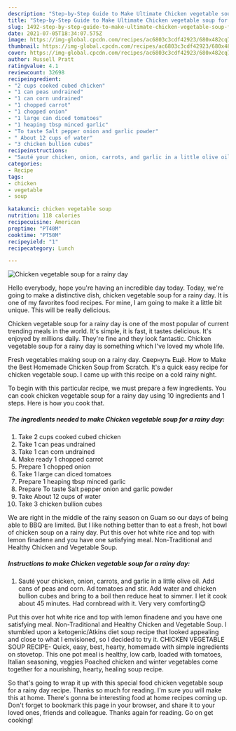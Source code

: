 ```yaml
---
description: "Step-by-Step Guide to Make Ultimate Chicken vegetable soup for a rainy day"
title: "Step-by-Step Guide to Make Ultimate Chicken vegetable soup for a rainy day"
slug: 1492-step-by-step-guide-to-make-ultimate-chicken-vegetable-soup-for-a-rainy-day
date: 2021-07-05T18:34:07.575Z
image: https://img-global.cpcdn.com/recipes/ac6803c3cdf42923/680x482cq70/chicken-vegetable-soup-for-a-rainy-day-recipe-main-photo.jpg
thumbnail: https://img-global.cpcdn.com/recipes/ac6803c3cdf42923/680x482cq70/chicken-vegetable-soup-for-a-rainy-day-recipe-main-photo.jpg
cover: https://img-global.cpcdn.com/recipes/ac6803c3cdf42923/680x482cq70/chicken-vegetable-soup-for-a-rainy-day-recipe-main-photo.jpg
author: Russell Pratt
ratingvalue: 4.1
reviewcount: 32698
recipeingredient:
- "2 cups cooked cubed chicken"
- "1 can peas undrained"
- "1 can corn undrained"
- "1 chopped carrot"
- "1 chopped onion"
- "1 large can diced tomatoes"
- "1 heaping tbsp minced garlic"
- "To taste Salt pepper onion and garlic powder"
- " About 12 cups of water"
- "3 chicken bullion cubes"
recipeinstructions:
- "Sauté your chicken, onion, carrots, and garlic in a little olive oil. Add cans of peas and corn. Ad tomatoes and stir. Add water and chicken bullion cubes and bring to a boil then reduce heat to simmer. I let it cook about 45 minutes. Had cornbread with it. Very very comforting😊"
categories:
- Recipe
tags:
- chicken
- vegetable
- soup

katakunci: chicken vegetable soup 
nutrition: 118 calories
recipecuisine: American
preptime: "PT40M"
cooktime: "PT50M"
recipeyield: "1"
recipecategory: Lunch

---
```



![Chicken vegetable soup for a rainy day](https://img-global.cpcdn.com/recipes/ac6803c3cdf42923/680x482cq70/chicken-vegetable-soup-for-a-rainy-day-recipe-main-photo.jpg)

Hello everybody, hope you're having an incredible day today. Today, we're going to make a distinctive dish, chicken vegetable soup for a rainy day. It is one of my favorites food recipes. For mine, I am going to make it a little bit unique. This will be really delicious.

Chicken vegetable soup for a rainy day is one of the most popular of current trending meals in the world. It's simple, it is fast, it tastes delicious. It's enjoyed by millions daily. They're fine and they look fantastic. Chicken vegetable soup for a rainy day is something which I've loved my whole life.

Fresh vegetables making soup on a rainy day. Свернуть Ещё. How to Make the Best Homemade Chicken Soup from Scratch. It&#39;s a quick easy recipe for chicken vegetable soup. I came up with this recipe on a cold rainy night.


To begin with this particular recipe, we must prepare a few ingredients. You can cook chicken vegetable soup for a rainy day using 10 ingredients and 1 steps. Here is how you cook that.

<!--inarticleads1-->

##### The ingredients needed to make Chicken vegetable soup for a rainy day:

1. Take 2 cups cooked cubed chicken
1. Take 1 can peas undrained
1. Take 1 can corn undrained
1. Make ready 1 chopped carrot
1. Prepare 1 chopped onion
1. Take 1 large can diced tomatoes
1. Prepare 1 heaping tbsp minced garlic
1. Prepare To taste Salt pepper onion and garlic powder
1. Take  About 12 cups of water
1. Take 3 chicken bullion cubes


We are right in the middle of the rainy season on Guam so our days of being able to BBQ are limited. But I like nothing better than to eat a fresh, hot bowl of chicken soup on a rainy day. Put this over hot white rice and top with lemon finadene and you have one satisfying meal. Non-Traditional and Healthy Chicken and Vegetable Soup. 

<!--inarticleads2-->

##### Instructions to make Chicken vegetable soup for a rainy day:

1. Sauté your chicken, onion, carrots, and garlic in a little olive oil. Add cans of peas and corn. Ad tomatoes and stir. Add water and chicken bullion cubes and bring to a boil then reduce heat to simmer. I let it cook about 45 minutes. Had cornbread with it. Very very comforting😊


Put this over hot white rice and top with lemon finadene and you have one satisfying meal. Non-Traditional and Healthy Chicken and Vegetable Soup. I stumbled upon a ketogenic/Atkins diet soup recipe that looked appealing and close to what I envisioned, so I decided to try it. CHICKEN VEGETABLE SOUP RECIPE- Quick, easy, best, hearty, homemade with simple ingredients on stovetop. This one pot meal is healthy, low carb, loaded with tomatoes, Italian seasoning, veggies Poached chicken and winter vegetables come together for a nourishing, hearty, healing soup recipe. 

So that's going to wrap it up with this special food chicken vegetable soup for a rainy day recipe. Thanks so much for reading. I'm sure you will make this at home. There's gonna be interesting food at home recipes coming up. Don't forget to bookmark this page in your browser, and share it to your loved ones, friends and colleague. Thanks again for reading. Go on get cooking!
